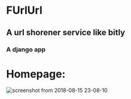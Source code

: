 # FUrlUrl
## A url shorener service like bitly
### A django app
# Homepage:
![screenshot from 2018-08-15 23-08-10](https://user-images.githubusercontent.com/32961153/44163301-a075e700-a0e0-11e8-965d-67ff48435870.png)
